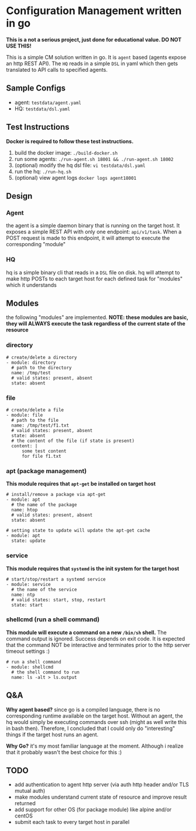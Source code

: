 # Configuration Management written in go

**This is a not a serious project, just done for educational value. DO NOT USE THIS!**

This is a simple CM solution written in go. It is `agent` based (agents expose an http REST API).
The `HQ` reads in a simple `DSL` in yaml which then gets translated to API calls to specified agents.

## Sample Configs
 - agent: `testdata/agent.yaml`
 - HQ: `testdata/dsl.yaml`

## Test Instructions
**Docker is required to follow these test instructions.**
 1. build the docker image: `./build-docker.sh`
 2. run some agents: `./run-agent.sh 18001 && ./run-agent.sh 18002`
 3. (optional) modify the hq dsl file: `vi testdata/dsl.yaml`
 4. run the hq: `./run-hq.sh`
 5. (optional) view agent logs `docker logs agent18001`

## Design

### Agent
the agent is a simple daemon binary that is running on the target host.
It exposes a simple REST API with only one endpoint: `api/v1/task`.
When a POST request is made to this endpoint, it will attempt to execute the corresponding "module"

### HQ
hq is a simple binary cli that reads in a `DSL` file on disk.
hq will attempt to make http POSTs to each target host for each defined task for "modules" which it understands


## Modules
the following "modules" are implemented.
**NOTE: these modules are basic, they will ALWAYS execute the task regardless of the current state of the resource**

### directory
```
# create/delete a directory
- module: directory
  # path to the directory
  name: /tmp/test
  # valid states: present, absent
  state: absent
```

### file
```
# create/delete a file
- module: file
  # path to the file
  name: /tmp/test/f1.txt
  # valid states: present, absent
  state: absent
  # the content of the file (if state is present)
  content: |
      some test content
      for file f1.txt
```

### apt (package management)
**This module requires that `apt-get` be installed on target host**
```
# install/remove a package via apt-get
- module: apt
  # the name of the package
  name: htop
  # valid states: present, absent
  state: absent

# setting state to update will update the apt-get cache
- module: apt
  state: update
```

### service
**This module requires that `systemd` is the init system for the target host**
```
# start/stop/restart a systemd service
- module: service
  # the name of the service
  name: ntp
  # valid states: start, stop, restart
  state: start
```

### shellcmd (run a shell command)
**This module will execute a command on a new `/bin/sh` shell.**
The command output is ignored. Success depends on exit code.
It is expected that the command NOT be interactive and terminates prior to the http server timeout settings :)
```
# run a shell command
- module: shellcmd
  # the shell command to run
  name: ls -alt > ls.output
```

## Q&A

**Why agent based?**
since go is a compiled language, there is no corresponding runtime available on the target host.
Without an agent, the hq would simply be executing commands over ssh (might as well write this in bash then).
Therefore, I concluded that I could only do "interesting" things if the target host runs an agent.

**Why Go?**
it's my most familiar language at the moment.
Although i realize that it probably wasn't the best choice for this :)

## TODO
 - add authentication to agent http server (via auth http header and/or TLS mutual auth)
 - make modules understand current state of resource and improve result returned
 - add support for other OS (for package module) like alpine and/or centOS
 - submit each task to every target host in parallel
